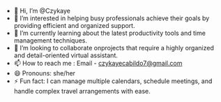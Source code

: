 - 👋 Hi, I’m @Czykaye
- 👀 I’m interested in helping busy professionals achieve their goals by providing efficient and organized support.
- 🌱 I’m currently learning about the latest productivity tools and time management techniques.
- 💞️ I’m looking to collaborate onprojects that require a highly organized and detail-oriented virtual assistant.
- 📫 How to reach me : Email - czykayecabildo7@gmail.com
- 😄 Pronouns: she/her
- ⚡ Fun fact:  I can manage multiple calendars, schedule meetings, and handle complex travel arrangements with ease.
